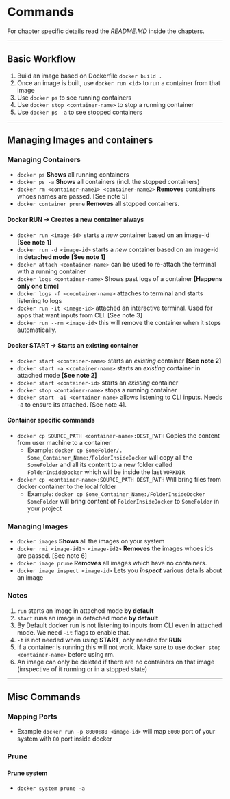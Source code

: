 # Commands

For chapter specific details read the _README.MD_ inside the chapters.

---

## Basic Workflow

1. Build an image based on Dockerfile `docker build .`
2. Once an image is built, use `docker run <id>` to run a container from that image
3. Use `docker ps` to see running containers
4. Use `docker stop <container-name>` to stop a running container
5. Use `docker ps -a` to see stopped containers

---

## Managing Images and containers

### Managing **Containers**

- `docker ps` **Shows** all running containers
- `docker ps -a` **Shows** all containers (incl. the stopped containers)
- `docker rm <container-name1> <container-name2>` **Removes** containers whoes names are passed. [See note 5]
- `docker container prune` **Removes** all stopped containers.

#### Docker **RUN** -> Creates a new container always

- `docker run <image-id>` starts a _new_ container based on an image-id **[See note 1]**
- `docker run -d <image-id>` starts a _new_ container based on an image-id in **detached mode** **[See note 1]**
- `docker attach <container-name>` can be used to re-attach the terminal with a running container
- `docker logs <container-name>` Shows past logs of a container **[Happens only one time]**
- `docker logs -f <coontainer-name>` attaches to terminal and starts listening to logs
- `docker run -it <image-id>` attached an interactive terminal. Used for apps that want inputs from CLI. [See note 3]
- `docker run --rm <image-id>` this will remove the container when it stops automatically.

#### Docker **START** -> Starts an existing container

- `docker start <container-name>` starts an _existing_ container **[See note 2]**
- `docker start -a <container-name>` starts an _existing_ container in attached mode **[See note 2]**
- `docker start <container-id>` starts an _existing_ container
- `docker stop <container-name>` stops a running container
- `docker start -ai <container-name>` allows listening to CLI inputs. Needs -a to ensure its attached. [See note 4].

#### Container specific commands

- `docker cp SOURCE_PATH <container-name>:DEST_PATH` Copies the content from user machine to a container
  - Example: `docker cp SomeFolder/. Some_Container_Name:/FolderInsideDocker` will copy all the `SomeFolder` and all its content to a new folder called `FolderInsideDocker` which will be inside the last `WORKDIR`
- `docker cp <container-name>:SOURCE_PATH DEST_PATH` Will bring files from docker container to the local folder
  - Example: `docker cp Some_Container_Name:/FolderInsideDocker SomeFolder` will bring content of `FolderInsideDocker` to `SomeFolder` in your project

### Managing **Images**

- `docker images` **Shows** all the images on your system
- `docker rmi <image-id1> <image-id2>` **Removes** the images whoes ids are passed. [See note 6]
- `docker image prune` **Removes** all images which have no containers.
- `docker image inspect <image-id>` Lets you **_inspect_** various details about an image

### Notes

1. `run` starts an image in attached mode **by default**
2. `start` runs an image in detached mode **by default**
3. By Default docker run is not listening to inputs from CLI even in attached mode. We need `-it` flags to enable that.
4. `-t` is not needed when using **START**, only needed for **RUN**
5. If a container is running this will not work. Make sure to use `docker stop <container-name>` before using rm.
6. An image can only be deleted if there are no containers on that image (irrspective of it running or in a stopped state)

---

## Misc Commands

### Mapping Ports

- Example `docker run -p 8000:80 <image-id>` will map `8000` port of your system with `80` port inside docker

### Prune

#### Prune system

- `docker system prune -a`
